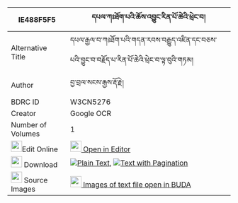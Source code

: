 |IE488F5F5|དཔལ་ཀཿཐོག་པའི་ཆོས་འབྱུང་རིན་པོ་ཆེའི་ཕྲེང་བ། 
| --- | --- 
|Alternative Title |དཔལ་རྒྱལ་བ་ཀཿཐོག་པའི་གདན་རབས་བརྒྱུད་འཛིན་དང་བཅས་པའི་བྱུང་བ་བརྗོད་པ་རིན་པོ་ཆེའི་ཕྲེང་བ་ལྟ་བུའི་གཏམ།
|Author| བྱ་བྲལ་སངས་རྒྱས་རྡོ་རྗེ།
|BDRC ID | W3CN5276
|Creator | Google OCR
|Number of Volumes| 1
|<img width="25" src="https://img.icons8.com/color/25/000000/edit-property.png">Edit Online| [<img width="25" src="https://avatars.githubusercontent.com/u/45091458?s=200&v=4"> Open in Editor](http://editor.openpecha.org/IE488F5F5)
|<img width="25" src="https://img.icons8.com/fluent/48/000000/download-2.png"/>  Download | [![](https://img.icons8.com/color/20/000000/txt.png)Plain Text](https://github.com/Openpecha/IE488F5F5/releases/download/v1/pal_kah_tokpa_i_chojung_rinpoc_plain_IE488F5F5.zip), [![](https://img.icons8.com/color/20/000000/txt.png)Text with Pagination](https://github.com/Openpecha/IE488F5F5/releases/download/v1/pal_kah_tokpa_i_chojung_rinpoc_pages_IE488F5F5.zip)
|<img width="25" src="https://img.icons8.com/plasticine/100/000000/pictures-folder.png"/>  Source Images | [<img width="25" src="https://library.bdrc.io/icons/BUDA-small.svg"> Images of text file open in BUDA](https://library.bdrc.io/show/bdr:W3CN5276)